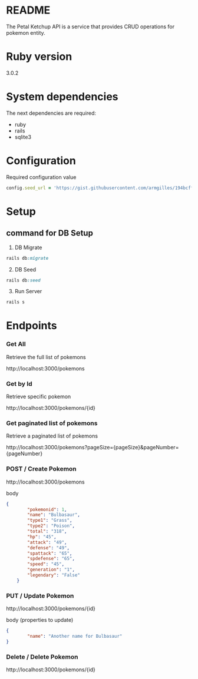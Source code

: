 # README

The Petal Ketchup API is a service that provides CRUD operations for pokemon entity.



# Ruby version
3.0.2

# System dependencies
The next dependencies are required:
 * ruby
 * rails
 * sqlite3
 
# Configuration 
Required configuration value
```ruby
config.seed_url = 'https://gist.githubusercontent.com/armgilles/194bcff35001e7eb53a2a8b441e8b2c6/raw/92200bc0a673d5ce2110aaad4544ed6c4010f687/pokemon.csv'
```
# Setup

## command for DB Setup
1. DB Migrate
```ruby
rails db:migrate
```
2. DB Seed
```ruby
rails db:seed
```
3. Run Server
```ruby
rails s
```
# Endpoints

### Get All
Retrieve the full list of pokemons

http://localhost:3000/pokemons

### Get by Id
Retrieve specific pokemon 

http://localhost:3000/pokemons/{id}

### Get paginated list of pokemons
Retrieve a paginated list of pokemons

http://localhost:3000/pokemons?pageSize={pageSize}&pageNumber={pageNumber}

### POST / Create Pokemon

http://localhost:3000/pokemons

body
```json
{
        "pokemonid": 1,
        "name": "Bulbasaur",
        "type1": "Grass",
        "type2": "Poison",
        "total": "318",
        "hp": "45",
        "attack": "49",
        "defense": "49",
        "spattack": "65",
        "spdefense": "65",
        "speed": "45",
        "generation": "1",
        "legendary": "False"
    }
```

### PUT / Update Pokemon

http://localhost:3000/pokemons/{id}

body (properties to update)
```json
{
        "name": "Another name for Bulbasaur"
}
```

### Delete / Delete Pokemon

http://localhost:3000/pokemons/{id}